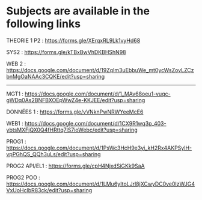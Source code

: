 # Subjects are available in the following links 

THEORIE 1 P2 : https://forms.gle/XErqxRL9Lk1vyHd68

SYS2 : https://forms.gle/kTBxBwVhDKBHShN98

WEB 2 : https://docs.google.com/document/d/19ZqIm3uEbbuWe_mt0ycWsZovLZCzbnMgOaNAAc3CQKE/edit?usp=sharing

-------------------------------
MGT1 : https://docs.google.com/document/d/1_MAv68oeu1-vuqc-gWDq0As2BNFBXOEpWwZ4e-KKJEE/edit?usp=sharing

DONNÉES 1 : https://forms.gle/vVNknPwNRWYeeMcE6

WEB1 : https://docs.google.com/document/d/1CX9R1wq3p_403-ybtsMXFjQX0Q4fHRttq7lS7ioWebc/edit?usp=sharing

PROG1 : https://docs.google.com/document/d/1PsWc3HcH9e3yi_kH2Rx4AKPSylH-vpPGhQS_QQh3uLs/edit?usp=sharing

PROG2 API/EL1 : https://forms.gle/cpH4NjxdSiGKk9SaA

PROG2 POO : https://docs.google.com/document/d/1LMu6yItoLJrl8jXCwyDC0ve0IzWJG4VxUoHclbR83ck/edit?usp=sharing
